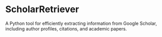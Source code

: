 # ScholarRetriever
A Python tool for efficiently extracting information from Google Scholar, including author profiles, citations, and academic papers.

